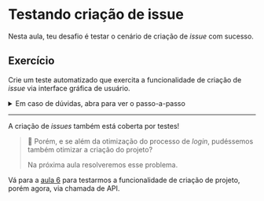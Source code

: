 # Testando criação de issue

Nesta aula, teu desafio é testar o cenário de criação de _issue_ com sucesso.

## Exercício

Crie um teste automatizado que exercita a funcionalidade de criação de _issue_ via interface gráfica de usuário.

<details><summary>Em caso de dúvidas, abra para ver o passo-a-passo</summary>
</br>

1. Dentro do diretrório `cypress/e2e/gui/`, crie um arquivo chamado `createIssue.cy.js` com os seguintes dados:

```js
import { faker } from "@faker-js/faker";

describe("Create Issue", () => {
  const issue = {
    title: `issue-${faker.datatype.uuid()}`,
    description: faker.random.words(3),
    project: {
      name: `project-${faker.datatype.uuid()}`,
      description: faker.random.words(5),
    },
  };

  beforeEach(() => {
    cy.gui_login();
    cy.gui_createProject(issue.project);
  });

  it("successfully", () => {
    cy.gui_createIssue(issue);

    cy.get(".issue-details")
      .should("contain", issue.title)
      .and("contain", issue.description);
  });
});
```

2. Dentro do diretório `cypress/support/`, atualize o arquivo `gui_commands.js` com o commando `gui_createIssue`, conforme abaixo:

```js
Cypress.Commands.add('login', () => {
  ...
})

Cypress.Commands.add('logout', () => {
  ...
})

Cypress.Commands.add('gui_createProject', project => {
  ...
})

Cypress.Commands.add('gui_createIssue', issue => {
  cy.visit(`/${Cypress.env('user_name')}/${issue.project.name}/issues/new`)

  cy.get('.qa-issuable-form-title').type(issue.title)
  cy.get('.qa-issuable-form-description').type(issue.description)
  cy.contains('Submit issue').click()
})

```

3. Por fim, via Cypress App, execute o teste `createIssue.cy.js`.

</details>

---

A criação de _issues_ também está coberta por testes!

> 🤔 Porém, e se além da otimização do processo de _login_, pudéssemos também otimizar a criação do projeto?
>
> Na próxima aula resolveremos esse problema.

Vá para a [aula 6](./6.md) para testarmos a funcionalidade de criação de projeto, porém agora, via chamada de API.
